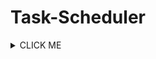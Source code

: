 # Task-Scheduler

<details><summary>CLICK ME</summary>
<p>

#### We can hide anything, even code!

    ```ruby
      print("Hello World")
    ```

</p>
</details>
